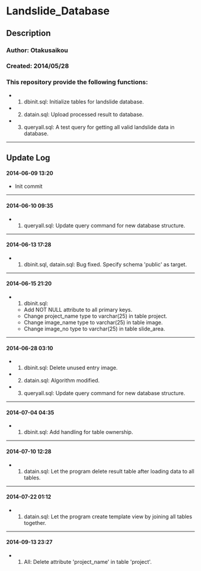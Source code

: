 Landslide_Database
==========

Description
----------
### Author: Otakusaikou  
### Created: 2014/05/28  
### This repository provide the following functions:  
+ 1.  dbinit.sql: Initialize tables for landslide database.  
+ 2.  datain.sql: Upload processed result to database.  
+ 3.  queryall.sql: A test query for getting all valid landslide data in database.  
  

***
Update Log
----------
#### 2014-06-09 13:20
+ Init commit

***
#### 2014-06-10 09:35
+ 1.  queryall.sql: Update query command for new database structure.  

***
#### 2014-06-13 17:28
+ 1.  dbinit.sql, datain.sql: Bug fixed. Specify schema 'public' as target.  

***
#### 2014-06-15 21:20
+ 1.  dbinit.sql: 
  + Add NOT NULL attribute to all primary keys.  
  + Change project_name type to varchar(25) in table project.  
  + Change image_name type to varchar(25) in table image.  
  + Change image_no type to varchar(25) in table slide_area.  

***
#### 2014-06-28 03:10
+ 1.  dbinit.sql: Delete unused entry image.  
+ 2.  datain.sql: Algorithm modified.  
+ 3.  queryall.sql: Update query command for new database structure.  

***
#### 2014-07-04 04:35
+ 1.  dbinit.sql: Add handling for table ownership.  

***
#### 2014-07-10 12:28
+ 1.  datain.sql: Let the program delete result table after loading data to all tables.  

***
#### 2014-07-22 01:12
+ 1.  datain.sql: Let the program create template view by joining all tables together.

***
#### 2014-09-13 23:27
+ 1. All: Delete attribute 'project_name' in table 'project'.  
